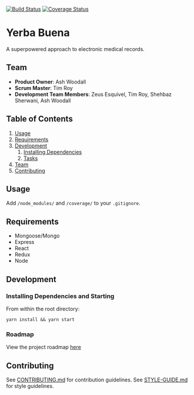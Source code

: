 [![Build Status](https://img.shields.io/travis/CradleAndGrave/CradleAndGrave.svg?style=flat-square)](https://travis-ci.org/CradleAndGrave/CradleAndGrave)
[![Coverage Status](https://img.shields.io/coveralls/CradleAndGrave/CradleAndGrave.svg?style=flat-square)](https://coveralls.io/github/CradleAndGrave/CradleAndGrave?branch=master)

# Yerba Buena

A superpowered approach to electronic medical records.

## Team

  - __Product Owner__: Ash Woodall
  - __Scrum Master__: Tim Roy
  - __Development Team Members__: Zeus Esquivel, Tim Roy, Shehbaz Sherwani, Ash Woodall

## Table of Contents

1. [Usage](#Usage)
1. [Requirements](#requirements)
1. [Development](#development)
    1. [Installing Dependencies](#installing-dependencies)
    1. [Tasks](#tasks)
1. [Team](#team)
1. [Contributing](#contributing)

## Usage

Add `/node_modules/` and `/coverage/` to your `.gitignore`.

## Requirements

- Mongoose/Mongo
- Express
- React
- Redux
- Node

## Development

### Installing Dependencies and Starting

From within the root directory:

```
yarn install && yarn start
```

### Roadmap

View the project roadmap [here](https://github.com/CradleAndGrave/CradleAndGrave/issues)


## Contributing

See [CONTRIBUTING.md](https://github.com/CradleAndGrave/CradleAndGrave/blob/master/CONTRIBUTING.md) for contribution guidelines.
See [STYLE-GUIDE.md](https://github.com/CradleAndGrave/CradleAndGrave/blob/master/STYLE-GUIDE.md) for style guidelines.
